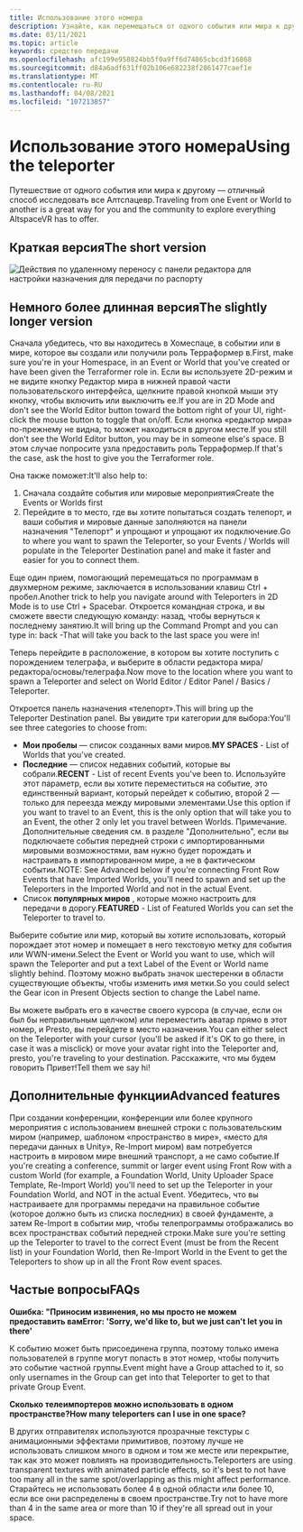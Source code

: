 ```yaml
---
title: Использование этого номера
description: Узнайте, как перемещаться от одного события или мира к другому с помощью телетранспорта в Алтспацевр.
ms.date: 03/11/2021
ms.topic: article
keywords: средство передачи
ms.openlocfilehash: afc199e958824bb5f0a9ff6d74865cbcd3f16868
ms.sourcegitcommit: d84a6adf631ff02b106e682238f2861477caef1e
ms.translationtype: MT
ms.contentlocale: ru-RU
ms.lasthandoff: 04/08/2021
ms.locfileid: "107213857"
---
```

# <a name="using-the-teleporter"></a><span data-ttu-id="8efd2-104">Использование этого номера</span><span class="sxs-lookup"><span data-stu-id="8efd2-104">Using the teleporter</span></span>

<span data-ttu-id="8efd2-105">Путешествие от одного события или мира к другому — отличный способ исследовать все Алтспацевр.</span><span class="sxs-lookup"><span data-stu-id="8efd2-105">Traveling from one Event or World to another is a great way for you and the community to explore everything AltspaceVR has to offer.</span></span>

## <a name="the-short-version"></a><span data-ttu-id="8efd2-106">Краткая версия</span><span class="sxs-lookup"><span data-stu-id="8efd2-106">The short version</span></span>

![Действия по удаленному переносу с панели редактора для настройки назначения для передачи по распорту](images/teleporter.png)

## <a name="the-slightly-longer-version"></a><span data-ttu-id="8efd2-108">Немного более длинная версия</span><span class="sxs-lookup"><span data-stu-id="8efd2-108">The slightly longer version</span></span>

<span data-ttu-id="8efd2-109">Сначала убедитесь, что вы находитесь в Хомеспаце, в событии или в мире, которое вы создали или получили роль Терраформер в.</span><span class="sxs-lookup"><span data-stu-id="8efd2-109">First, make sure you're in your Homespace, in an Event or World that you've created or have been given the Terraformer role in.</span></span> <span data-ttu-id="8efd2-110">Если вы используете 2D-режим и не видите кнопку Редактор мира в нижней правой части пользовательского интерфейса, щелкните правой кнопкой мыши эту кнопку, чтобы включить или выключить ее.</span><span class="sxs-lookup"><span data-stu-id="8efd2-110">If you are in 2D Mode and don't see the World Editor button toward the bottom right of your UI, right-click the mouse button to toggle that on/off.</span></span> <span data-ttu-id="8efd2-111">Если кнопка «редактор мира» по-прежнему не видна, то может находиться в другом месте.</span><span class="sxs-lookup"><span data-stu-id="8efd2-111">If you still don't see the World Editor button, you may be in someone else's space.</span></span> <span data-ttu-id="8efd2-112">В этом случае попросите узла предоставить роль Терраформер.</span><span class="sxs-lookup"><span data-stu-id="8efd2-112">If that's the case, ask the host to give you the Terraformer role.</span></span>

<span data-ttu-id="8efd2-113">Она также поможет:</span><span class="sxs-lookup"><span data-stu-id="8efd2-113">It'll also help to:</span></span> 
1. <span data-ttu-id="8efd2-114">Сначала создайте события или мировые мероприятия</span><span class="sxs-lookup"><span data-stu-id="8efd2-114">Create the Events or Worlds first</span></span>
2. <span data-ttu-id="8efd2-115">Перейдите в то место, где вы хотите попытаться создать телепорт, и ваши события и мировые данные заполняются на панели назначения "Телепорт" и упрощают и упрощают их подключение.</span><span class="sxs-lookup"><span data-stu-id="8efd2-115">Go to where you want to spawn the Teleporter, so your Events / Worlds will populate in the Teleporter Destination panel and make it faster and easier for you to connect them.</span></span>

<span data-ttu-id="8efd2-116">Еще один прием, помогающий перемещаться по программам в двухмерном режиме, заключается в использовании клавиш Ctrl + пробел.</span><span class="sxs-lookup"><span data-stu-id="8efd2-116">Another trick to help you navigate around with Teleporters in 2D Mode is to use Ctrl + Spacebar.</span></span> <span data-ttu-id="8efd2-117">Откроется командная строка, и вы сможете ввести следующую команду: назад, чтобы вернуться к последнему занятию.</span><span class="sxs-lookup"><span data-stu-id="8efd2-117">It will bring up the Command Prompt and you can type in: back -That will take you back to the last space you were in!</span></span> 

<span data-ttu-id="8efd2-118">Теперь перейдите в расположение, в котором вы хотите поступить с порождением телеграфа, и выберите в области редактора мира/редактора/основы/телеграфа.</span><span class="sxs-lookup"><span data-stu-id="8efd2-118">Now move to the location where you want to spawn a Teleporter and select on World Editor / Editor Panel / Basics / Teleporter.</span></span>

<span data-ttu-id="8efd2-119">Откроется панель назначения «телепорт».</span><span class="sxs-lookup"><span data-stu-id="8efd2-119">This will bring up the Teleporter Destination panel.</span></span> <span data-ttu-id="8efd2-120">Вы увидите три категории для выбора:</span><span class="sxs-lookup"><span data-stu-id="8efd2-120">You'll see three categories to choose from:</span></span>

* <span data-ttu-id="8efd2-121">**Мои пробелы** — список созданных вами миров.</span><span class="sxs-lookup"><span data-stu-id="8efd2-121">**MY SPACES** - List of Worlds that you've created.</span></span>
* <span data-ttu-id="8efd2-122">**Последние** — список недавних событий, которые вы собрали.</span><span class="sxs-lookup"><span data-stu-id="8efd2-122">**RECENT** - List of recent Events you've been to.</span></span> <span data-ttu-id="8efd2-123">Используйте этот параметр, если вы хотите переместиться на событие, это единственный вариант, который перейдет к событию, второй 2 — только для переезда между мировыми элементами.</span><span class="sxs-lookup"><span data-stu-id="8efd2-123">Use this option if you want to travel to an Event, this is the only option that will take you to an Event, the other 2 only let you travel between Worlds.</span></span> <span data-ttu-id="8efd2-124">Примечание. Дополнительные сведения см. в разделе "Дополнительно", если вы подключаете события передней строки с импортированными мировыми возможностями, вам нужно будет порождать и настраивать в импортированном мире, а не в фактическом событии.</span><span class="sxs-lookup"><span data-stu-id="8efd2-124">NOTE: See Advanced below if you're connecting Front Row Events that have Imported Worlds, you'll need to spawn and set up the Teleporters in the Imported World and not in the actual Event.</span></span>
* <span data-ttu-id="8efd2-125">Список **популярных миров** , которые можно настроить для передачи в дорогу.</span><span class="sxs-lookup"><span data-stu-id="8efd2-125">**FEATURED** - List of Featured Worlds you can set the Teleporter to travel to.</span></span>

<span data-ttu-id="8efd2-126">Выберите событие или мир, который вы хотите использовать, который порождает этот номер и помещает в него текстовую метку для события или WWN-имени.</span><span class="sxs-lookup"><span data-stu-id="8efd2-126">Select the Event or World you want to use, which will spawn the Teleporter and put a text Label of the Event or World name slightly behind.</span></span> <span data-ttu-id="8efd2-127">Поэтому можно выбрать значок шестеренки в области существующие объекты, чтобы изменить имя метки.</span><span class="sxs-lookup"><span data-stu-id="8efd2-127">So you could select the Gear icon in Present Objects section to change the Label name.</span></span>

<span data-ttu-id="8efd2-128">Вы можете выбрать его в качестве своего курсора (в случае, если он был бы неправильным щелчком) или переместить аватар прямо в этот номер, и Presto, вы перейдете в место назначения.</span><span class="sxs-lookup"><span data-stu-id="8efd2-128">You can either select on the Teleporter with your cursor (you'll be asked if it's OK to go there, in case it was a misclick) or move your avatar right into the Teleporter and, presto, you're traveling to your destination.</span></span> <span data-ttu-id="8efd2-129">Расскажите, что мы будем говорить Привет!</span><span class="sxs-lookup"><span data-stu-id="8efd2-129">Tell them we say hi!</span></span>

## <a name="advanced-features"></a><span data-ttu-id="8efd2-130">Дополнительные функции</span><span class="sxs-lookup"><span data-stu-id="8efd2-130">Advanced features</span></span>

<span data-ttu-id="8efd2-131">При создании конференции, конференции или более крупного мероприятия с использованием внешней строки с пользовательским миром (например, шаблоном «пространство в мире», «место для передачи данных в Unity», Re-Import миром) вам потребуется настроить в мировом мире внешний транспорт, а не само событие.</span><span class="sxs-lookup"><span data-stu-id="8efd2-131">If you're creating a conference, summit or larger event using Front Row with a custom World (for example, a Foundation World, Unity Uploader Space Template, Re-Import World) you'll need to set up the Teleporter in your Foundation World, and NOT in the actual Event.</span></span> <span data-ttu-id="8efd2-132">Убедитесь, что вы настраиваете для программы передачи на правильное событие (которое должно быть из списка последних) в своей фундаменте, а затем Re-Import в событии мир, чтобы телепрограммы отображались во всех пространствах событий передней строки.</span><span class="sxs-lookup"><span data-stu-id="8efd2-132">Make sure you're setting up the Teleporter to travel to the correct Event (must be from the Recent list) in your Foundation World, then Re-Import World in the Event to get the Teleporters to show up in all the Front Row event spaces.</span></span>

## <a name="faqs"></a><span data-ttu-id="8efd2-133">Частые вопросы</span><span class="sxs-lookup"><span data-stu-id="8efd2-133">FAQs</span></span>

<span data-ttu-id="8efd2-134">**Ошибка: "Приносим извинения, но мы просто не можем предоставить вам**</span><span class="sxs-lookup"><span data-stu-id="8efd2-134">**Error: 'Sorry, we'd like to, but we just can't let you in there'**</span></span>

<span data-ttu-id="8efd2-135">К событию может быть присоединена группа, поэтому только имена пользователей в группе могут попасть в этот номер, чтобы получить это событие частной группы.</span><span class="sxs-lookup"><span data-stu-id="8efd2-135">Event might have a Group attached to it, so only usernames in the Group can get into that Teleporter to get to that private Group Event.</span></span>

<span data-ttu-id="8efd2-136">**Сколько телеимпортеров можно использовать в одном пространстве?**</span><span class="sxs-lookup"><span data-stu-id="8efd2-136">**How many teleporters can I use in one space?**</span></span>

<span data-ttu-id="8efd2-137">В других отправителях используются прозрачные текстуры с анимационными эффектами примитивов, поэтому лучше не использовать слишком много в одном и том же месте или перекрытие, так как это может повлиять на производительность.</span><span class="sxs-lookup"><span data-stu-id="8efd2-137">Teleporters are using transparent textures with animated particle effects, so it's best to not have too many all in the same spot/overlapping as this might affect performance.</span></span> <span data-ttu-id="8efd2-138">Старайтесь не использовать более 4 в одной области или более 10, если все они распределены в своем пространстве.</span><span class="sxs-lookup"><span data-stu-id="8efd2-138">Try not to have more than 4 in the same area or more than 10 if they're all spread out in your space.</span></span>